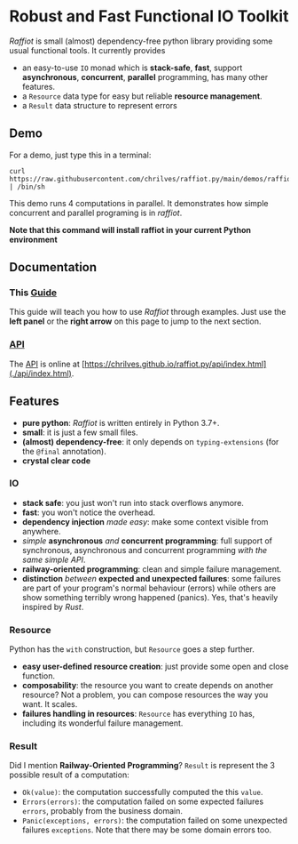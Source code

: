 # Robust and Fast Functional IO Toolkit

*Raffiot* is small (almost) dependency-free python library providing some
usual functional tools. It currently provides
- an easy-to-use `IO` monad which is **stack-safe**, **fast**, support
  **asynchronous**, **concurrent**, **parallel** programming, has many other features.
- a `Resource` data type for easy but reliable **resource management**.
- a `Result` data structure to represent errors

## Demo

For a demo, just type this in a terminal:

```shell script
curl https://raw.githubusercontent.com/chrilves/raffiot.py/main/demos/raffiot_demo.sh | /bin/sh
```

This demo runs 4 computations in parallel. It demonstrates how simple concurrent
and parallel programing is in *raffiot*.

**Note that this command will install raffiot in your current Python environment**

## Documentation

### This [Guide](./index.html)

This guide will teach you how to use *Raffiot* through examples.
Just use the **left panel** or the **right arrow** on this page to jump to the next section.

### [API](./api/index.html)

The [API](./api/index.html) is online at
[https://chrilves.github.io/raffiot.py/api/index.html](./api/index.html).

## Features

- **pure python**: *Raffiot* is written entirely in Python 3.7+.
- **small**: it is just a few small files.
- **(almost) dependency-free**: it only depends on `typing-extensions` (for the
  `@final` annotation).
- **crystal clear code** 

### IO

- **stack safe**: you just won't run into stack overflows anymore.
- **fast**: you won't notice the overhead.
- **dependency injection** *made easy*: make some context visible from anywhere.
- *simple* **asynchronous** *and* **concurrent programming**: full support of synchronous,
  asynchronous and concurrent programming *with the same simple API*.
- **railway-oriented programming**: clean and simple failure management.
- **distinction** *between* **expected and unexpected failures**: some failures are part
  of your program's normal behaviour (errors) while others are show something
  terribly wrong happened (panics). Yes, that's heavily inspired by *Rust*.


### Resource

Python has the `with` construction, but `Resource` goes a step further.

- **easy user-defined resource creation**: just provide some open and close
  function.
- **composability**: the resource you want to create depends on another resource?
  Not a problem, you can compose resources the way you want. It scales.
- **failures handling in resources**: `Resource` has everything `IO` has, including
  its wonderful failure management.

### Result

Did I mention **Railway-Oriented Programming**? `Result` is represent the 3 possible
result of a computation:

- `Ok(value)`: the computation successfully computed the this `value`.
- `Errors(errors)`: the computation failed on some expected failures `errors`, probably
   from the business domain.
- `Panic(exceptions, errors)`: the computation failed on some unexpected failures `exceptions`.
  Note that there may be some domain errors too.